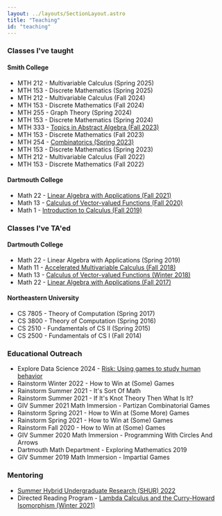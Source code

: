 ```yaml
---
layout: ../layouts/SectionLayout.astro
title: "Teaching"
id: "teaching"
---
```


### Classes I've taught

#### Smith College
- MTH 212 - Multivariable Calculus (Spring 2025)
- MTH 153 - Discrete Mathematics (Spring 2025)
- MTH 212 - Multivariable Calculus (Fall 2024)
- MTH 153 - Discrete Mathematics (Fall 2024)
- MTH 255 - Graph Theory (Spring 2024)
- MTH 153 - Discrete Mathematics (Spring 2024)
- MTH 333 - [Topics in Abstract Algebra (Fall 2023)](/assets/MTH_333_Fall_2023_Lecture_Notes.pdf)
- MTH 153 - Discrete Mathematics (Fall 2023)
- MTH 254 - [Combinatorics (Spring 2023)](/assets/MTH_254_Spring_2023_Lecture_Notes.pdf)
- MTH 153 - Discrete Mathematics (Spring 2023)
- MTH 212 - Multivariable Calculus (Fall 2022)
- MTH 153 - Discrete Mathematics (Fall 2022)

#### Dartmouth College
- Math 22 - [Linear Algebra with Applications (Fall 2021)](https://math.dartmouth.edu/~m22f21)
- Math 13 - [Calculus of Vector-valued Functions (Fall 2020)](https://math.dartmouth.edu/~m13f20)
- Math 1 - [Introduction to Calculus (Fall 2019)](https://math.dartmouth.edu/~m1f19)

### Classes I've TA'ed

#### Dartmouth College
- Math 22 - Linear Algebra with Applications (Spring 2019)
- Math 11 - [Accelerated Multivariable Calculus (Fall 2018)](https://math.dartmouth.edu/~m11f18/general_info.php)
- Math 13 - [Calculus of Vector-valued Functions (Winter 2018)](https://math.dartmouth.edu/~m13w18/)
- Math 22 - [Linear Algebra with Applications (Fall 2017)](https://math.dartmouth.edu/~m22f17/general_info.php)

#### Northeastern University
- CS 7805 - Theory of Computation (Spring 2017)
- CS 3800 - Theory of Computation (Spring 2016)
- CS 2510 - Fundamentals of CS II (Spring 2015)
- CS 2500 - Fundamentals of CS I (Fall 2014)

### Educational Outreach
- Explore Data Science 2024 - [Risk: Using games to study human behavior](/presentations/explore-data-science-2024)
- Rainstorm Winter 2022 - How to Win at (Some) Games</li>
- Rainstorm Summer 2021 - It's Sort Of Math
- Rainstorm Summer 2021 - If It's Knot Theory Then What Is It?
- GIV Summer 2021 Math Immersion - Partizan Combinatorial Games
- Rainstorm Spring 2021 - How to Win at (Some More) Games
- Rainstorm Spring 2021 - How to Win at (Some) Games
- Rainstorm Fall 2020 - How to Win at (Some) Games
- GIV Summer 2020 Math Immersion - Programming With Circles And Arrows
- Dartmouth Math Department - Exploring Mathematics 2019
- GIV Summer 2019 Math Immersion - Impartial Games

### Mentoring
- [Summer Hybrid Undergraduate Research (SHUR) 2022](https://math.dartmouth.edu/~shur/)
- Directed Reading Program - [Lambda Calculus and the Curry-Howard Isomorphism (Winter 2021)](https://math.dartmouth.edu/~drp/Past%20Projects.html)